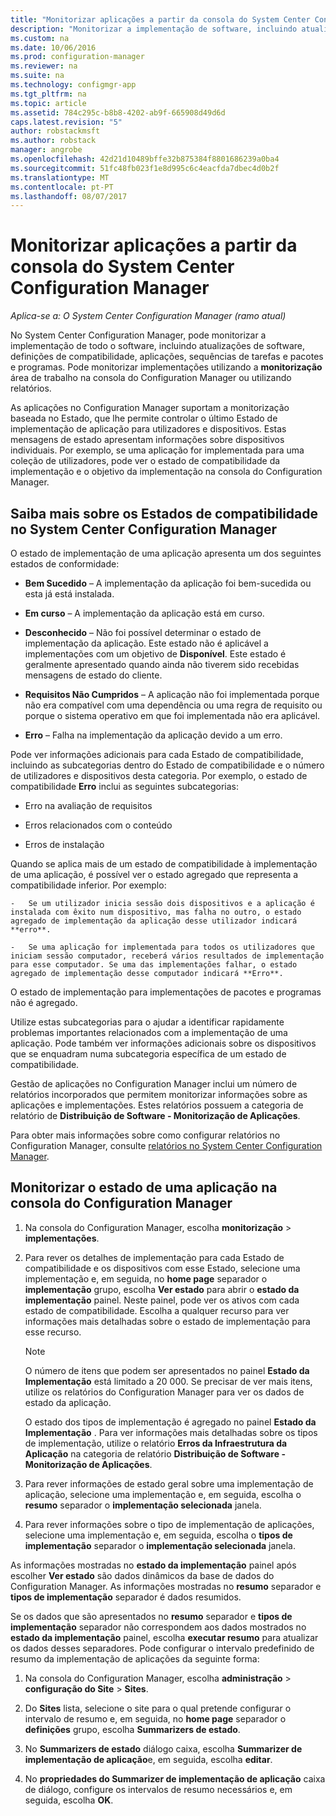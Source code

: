 ```yaml
---
title: "Monitorizar aplicações a partir da consola do System Center Configuration Manager | Microsoft Docs"
description: "Monitorizar a implementação de software, incluindo atualizações, definições de compatibilidade e aplicações utilizando a área de trabalho de monitorização no Configuration Manager."
ms.custom: na
ms.date: 10/06/2016
ms.prod: configuration-manager
ms.reviewer: na
ms.suite: na
ms.technology: configmgr-app
ms.tgt_pltfrm: na
ms.topic: article
ms.assetid: 784c295c-b8b8-4202-ab9f-665908d49d6d
caps.latest.revision: "5"
author: robstackmsft
ms.author: robstack
manager: angrobe
ms.openlocfilehash: 42d21d10489bffe32b875384f8801686239a0ba4
ms.sourcegitcommit: 51fc48fb023f1e8d995c6c4eacfda7dbec4d0b2f
ms.translationtype: MT
ms.contentlocale: pt-PT
ms.lasthandoff: 08/07/2017
---
```

# <a name="monitor-applications-from-the-system-center-configuration-manager-console"></a>Monitorizar aplicações a partir da consola do System Center Configuration Manager

*Aplica-se a: O System Center Configuration Manager (ramo atual)*


No System Center Configuration Manager, pode monitorizar a implementação de todo o software, incluindo atualizações de software, definições de compatibilidade, aplicações, sequências de tarefas e pacotes e programas. Pode monitorizar implementações utilizando a **monitorização** área de trabalho na consola do Configuration Manager ou utilizando relatórios.  

 As aplicações no Configuration Manager suportam a monitorização baseada no Estado, que lhe permite controlar o último Estado de implementação de aplicação para utilizadores e dispositivos. Estas mensagens de estado apresentam informações sobre dispositivos individuais. Por exemplo, se uma aplicação for implementada para uma coleção de utilizadores, pode ver o estado de compatibilidade da implementação e o objetivo da implementação na consola do Configuration Manager.  

## <a name="learn-about-compliance-states-in-system-center-configuration-manager"></a>Saiba mais sobre os Estados de compatibilidade no System Center Configuration Manager
 O estado de implementação de uma aplicação apresenta um dos seguintes estados de conformidade:  

-   **Bem Sucedido** – A implementação da aplicação foi bem-sucedida ou esta já está instalada.  

-   **Em curso** – A implementação da aplicação está em curso.  

-   **Desconhecido** – Não foi possível determinar o estado de implementação da aplicação. Este estado não é aplicável a implementações com um objetivo de **Disponível**. Este estado é geralmente apresentado quando ainda não tiverem sido recebidas mensagens de estado do cliente.  

-   **Requisitos Não Cumpridos** – A aplicação não foi implementada porque não era compatível com uma dependência ou uma regra de requisito ou porque o sistema operativo em que foi implementada não era aplicável.  

-   **Erro** – Falha na implementação da aplicação devido a um erro.  

Pode ver informações adicionais para cada Estado de compatibilidade, incluindo as subcategorias dentro do Estado de compatibilidade e o número de utilizadores e dispositivos desta categoria. Por exemplo, o estado de compatibilidade **Erro** inclui as seguintes subcategorias:  

-   Erro na avaliação de requisitos  

-   Erros relacionados com o conteúdo  

-   Erros de instalação  

 Quando se aplica mais de um estado de compatibilidade à implementação de uma aplicação, é possível ver o estado agregado que representa a compatibilidade inferior. Por exemplo:  

    -   Se um utilizador inicia sessão dois dispositivos e a aplicação é instalada com êxito num dispositivo, mas falha no outro, o estado agregado de implementação da aplicação desse utilizador indicará **erro**.  

    -   Se uma aplicação for implementada para todos os utilizadores que iniciam sessão computador, receberá vários resultados de implementação para esse computador. Se uma das implementações falhar, o estado agregado de implementação desse computador indicará **Erro**.  

O estado de implementação para implementações de pacotes e programas não é agregado.  

 Utilize estas subcategorias para o ajudar a identificar rapidamente problemas importantes relacionados com a implementação de uma aplicação. Pode também ver informações adicionais sobre os dispositivos que se enquadram numa subcategoria específica de um estado de compatibilidade.  

 Gestão de aplicações no Configuration Manager inclui um número de relatórios incorporados que permitem monitorizar informações sobre as aplicações e implementações. Estes relatórios possuem a categoria de relatório de **Distribuição de Software - Monitorização de Aplicações**.  

 Para obter mais informações sobre como configurar relatórios no Configuration Manager, consulte [relatórios no System Center Configuration Manager](../../core/servers/manage/reporting.md).  

## <a name="monitor-the-state-of-an-application-in-the-configuration-manager-console"></a>Monitorizar o estado de uma aplicação na consola do Configuration Manager  

1.  Na consola do Configuration Manager, escolha **monitorização** > **implementações**.  

3.  Para rever os detalhes de implementação para cada Estado de compatibilidade e os dispositivos com esse Estado, selecione uma implementação e, em seguida, no **home page** separador o **implementação** grupo, escolha **Ver estado** para abrir o **estado da implementação** painel. Neste painel, pode ver os ativos com cada estado de compatibilidade. Escolha a qualquer recurso para ver informações mais detalhadas sobre o estado de implementação para esse recurso.  

    > [!NOTE]  
    >  O número de itens que podem ser apresentados no painel **Estado da Implementação** está limitado a 20 000. Se precisar de ver mais itens, utilize os relatórios do Configuration Manager para ver os dados de estado da aplicação.  
    >   
    >  O estado dos tipos de implementação é agregado no painel **Estado da Implementação** . Para ver informações mais detalhadas sobre os tipos de implementação, utilize o relatório **Erros da Infraestrutura da Aplicação** na categoria de relatório **Distribuição de Software - Monitorização de Aplicações**.  

4.  Para rever informações de estado geral sobre uma implementação de aplicação, selecione uma implementação e, em seguida, escolha o **resumo** separador o **implementação selecionada** janela.  

5.  Para rever informações sobre o tipo de implementação de aplicações, selecione uma implementação e, em seguida, escolha o **tipos de implementação** separador o **implementação selecionada** janela.  

As informações mostradas no **estado da implementação** painel após escolher **Ver estado** são dados dinâmicos da base de dados do Configuration Manager. As informações mostradas no **resumo** separador e **tipos de implementação** separador é dados resumidos.

Se os dados que são apresentados no **resumo** separador e **tipos de implementação** separador não correspondem aos dados mostrados no **estado da implementação** painel, escolha **executar resumo** para atualizar os dados desses separadores. Pode configurar o intervalo predefinido de resumo da implementação de aplicações da seguinte forma:  

1. Na consola do Configuration Manager, escolha **administração** > **configuração do Site** > **Sites**.

2. Do **Sites** lista, selecione o site para o qual pretende configurar o intervalo de resumo e, em seguida, no **home page** separador o **definições** grupo, escolha **Summarizers de estado**.

3. No **Summarizers de estado** diálogo caixa, escolha **Summarizer de implementação de aplicação**e, em seguida, escolha **editar**.  

4. No **propriedades do Summarizer de implementação de aplicação** caixa de diálogo, configure os intervalos de resumo necessários e, em seguida, escolha **OK**.  

